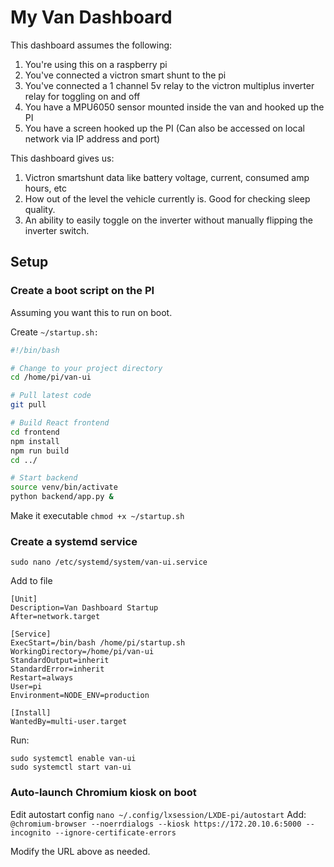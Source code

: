 # My Van Dashboard
This dashboard assumes the following:
1. You're using this on a raspberry pi
2. You've connected a victron smart shunt to the pi
3. You've connected a 1 channel 5v relay to the victron multiplus inverter relay for toggling on and off
4. You have a MPU6050 sensor mounted inside the van and hooked up the PI
5. You have a screen hooked up the PI (Can also be accessed on local network via IP address and port)

This dashboard gives us:
1. Victron smartshunt data like battery voltage, current, consumed amp hours, etc
2. How out of the level the vehicle currently is. Good for checking sleep quality.
3. An ability to easily toggle on the inverter without manually flipping the inverter switch.


## Setup

### Create a boot script on the PI
Assuming you want this to run on boot.


Create `~/startup.sh:`
```bash
#!/bin/bash

# Change to your project directory
cd /home/pi/van-ui

# Pull latest code
git pull

# Build React frontend
cd frontend
npm install
npm run build
cd ../

# Start backend
source venv/bin/activate
python backend/app.py &
```

Make it executable `chmod +x ~/startup.sh`

### Create a systemd service
`sudo nano /etc/systemd/system/van-ui.service`

Add to file
```
[Unit]
Description=Van Dashboard Startup
After=network.target

[Service]
ExecStart=/bin/bash /home/pi/startup.sh
WorkingDirectory=/home/pi/van-ui
StandardOutput=inherit
StandardError=inherit
Restart=always
User=pi
Environment=NODE_ENV=production

[Install]
WantedBy=multi-user.target
```

Run:
```
sudo systemctl enable van-ui
sudo systemctl start van-ui
```

### Auto-launch Chromium kiosk on boot

Edit autostart config
`nano ~/.config/lxsession/LXDE-pi/autostart`
Add:
`@chromium-browser --noerrdialogs --kiosk https://172.20.10.6:5000 --incognito --ignore-certificate-errors`

Modify the URL above as needed.


